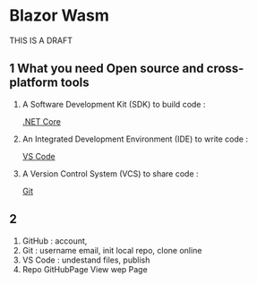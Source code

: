 # Blazor Wasm

THIS IS A DRAFT

## 1 What you need Open source and cross-platform tools

<ol>
<li>A Software Development Kit (SDK) to build code :

[.NET Core](https://dotnet.microsoft.com/download)</li>
<li>An Integrated Development Environment (IDE) to write code :

[VS Code](https://code.visualstudio.com/download)</li>
<li>A Version Control System (VCS) to share code :

[Git](https://git-scm.com/downloads)</li>
</ol>

## 2 

<ol>
<li>GitHub : account, </li>
<li>Git : username email, init local repo, clone online</li>
<li>VS Code : undestand files, publish</li>
<li>Repo GitHubPage View wep Page</li>
</ol>
